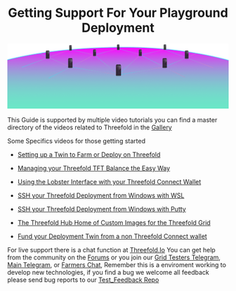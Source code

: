 # <center> Getting Support For Your Playground Deployment </center>

<img src="https://github.com/Parkers145/info_manual3/blob/development/wiki/faq/img/tf_grid_3nodes.png?raw=true">

This Guide is supported by multiple video tutorials you can find a master directory of the videos related to Threefold in the [Gallery](https://forum.threefold.io/t/threefold-video-gallery/3091)
  
Some Specifics videos for those getting started
  
- [Setting up a Twin to Farm or Deploy on Threefold](https://www.youtube.com/watch?v=_tNK_1DeTPQ)
  
- [Managing your Threefold TFT Balance the Easy Way](https://www.youtube.com/watch?v=YZ10AKc-crY)
  
- [Using the Lobster Interface with your Threefold Connect Wallet](https://www.youtube.com/watch?v=UfwALtDB3yU)
  
- [SSH your Threefold Deployment from Windows with WSL](https://www.youtube.com/watch?v=uiRYEaIviGI)
  
- [SSH your Threefold Deployment from Windows with Putty](https://www.youtube.com/watch?v=NEXuWCggFB8)
  
- [The Threefold Hub Home of Custom Images for the Threefold Grid](https://www.youtube.com/watch?v=3OILB_2082k)
  
- [Fund your Deployment Twin from a non Threefold Connect wallet](https://www.youtube.com/watch?v=KYhk8wMjeic)

For live support there is a chat function at [Threefold.Io](https://threefold.io)
You can get help from the community on the [Forums](https://forum.threefold.io)
or you join our [Grid Testers Telegram](https://t.me/threefoldtesting), [Main Telegram](https://t.me/threefold), or [Farmers Chat](https://t.me/threefoldfarmers), 
Remember this is a enviroment working to develop new technologies, if you find a bug we welcome all feedback please send bug reports to our [Test_Feedback Repo](https://github.com/threefoldtech/test_feedback)
